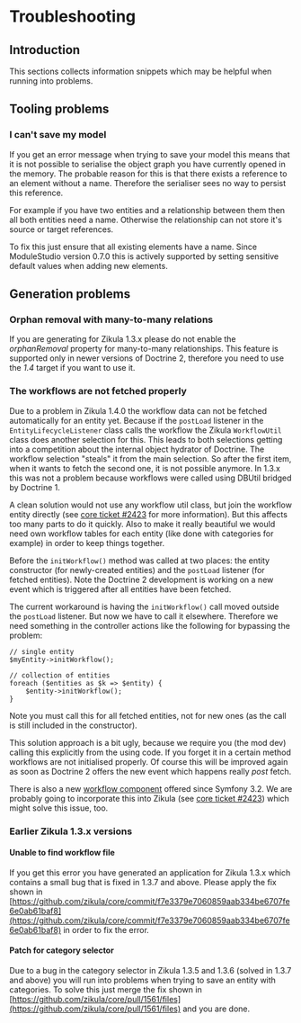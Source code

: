 # Troubleshooting

## Introduction

This sections collects information snippets which may be helpful when running into problems.

## Tooling problems

### I can't save my model

If you get an error message when trying to save your model this means that it is not possible to serialise the object graph you have currently opened in the memory. The probable reason for this is that there exists a reference to an element without a name. Therefore the serialiser sees no way to persist this reference.

For example if you have two entities and a relationship between them then all both entities need a name. Otherwise the relationship can not store it's source or target references.

To fix this just ensure that all existing elements have a name. Since ModuleStudio version 0.7.0 this is actively supported by setting sensitive default values when adding new elements.

## Generation problems

### Orphan removal with many-to-many relations

If you are generating for Zikula 1.3.x please do not enable the *orphanRemoval* property for many-to-many relationships. This feature is supported only in newer versions of Doctrine 2, therefore you need to use the *1.4* target if you want to use it.

### The workflows are not fetched properly

Due to a problem in Zikula 1.4.0 the workflow data can not be fetched automatically for an entity yet. Because if the `postLoad` listener in the `EntityLifecycleListener` class calls the workflow the Zikula `WorkflowUtil` class does another selection for this. This leads to both selections getting into a competition about the internal object hydrator of Doctrine. The workflow selection "steals" it from the main selection. So after the first item, when it wants to fetch the second one, it is not possible anymore. In 1.3.x this was not a problem because workflows were called using DBUtil bridged by Doctrine 1.

A clean solution would not use any workflow util class, but join the workflow entity directly (see [core ticket #2423](https://github.com/zikula/core/issues/2423) for more information). But this affects too many parts to do it quickly. Also to make it really beautiful we would need own workflow tables for each entity (like done with categories for example) in order to keep things together.

Before the `initWorkflow()` method was called at two places: the entity constructor (for newly-created entities) and the `postLoad` listener (for fetched entities). Note the Doctrine 2 development is working on a new event which is triggered after all entities have been fetched.

The current workaround is having the `initWorkflow()` call moved outside the `postLoad` listener. But now we have to call it elsewhere. Therefore we need something in the controller actions like the following for bypassing the problem:

    // single entity
    $myEntity->initWorkflow();

    // collection of entities
    foreach ($entities as $k => $entity) {
        $entity->initWorkflow();
    }

Note you must call this for all fetched entities, not for new ones (as the call is still included in the constructor).

This solution approach is a bit ugly, because we require you (the mod dev) calling this explicitly from the using code. If you forget it in a certain method workflows are not initialised properly. Of course this will be improved again as soon as Doctrine 2 offers the new event which happens really *post* fetch.

There is also a new [workflow component](http://symfony.com/blog/new-in-symfony-3-2-workflow-component) offered since Symfony 3.2. We are probably going to incorporate this into Zikula (see [core ticket #2423](https://github.com/zikula/core/issues/2423)) which might solve this issue, too.

### Earlier Zikula 1.3.x versions

#### Unable to find workflow file

If you get this error you have generated an application for Zikula 1.3.x which contains a small bug that is fixed in 1.3.7 and above.
Please apply the fix shown in [https://github.com/zikula/core/commit/f7e3379e7060859aab334be6707fe6e0ab61baf8](https://github.com/zikula/core/commit/f7e3379e7060859aab334be6707fe6e0ab61baf8) in order to fix the error.

#### Patch for category selector

Due to a bug in the category selector in Zikula 1.3.5 and 1.3.6 (solved in 1.3.7 and above) you will run into problems when trying to save an entity with categories. To solve this just merge the fix shown in [https://github.com/zikula/core/pull/1561/files](https://github.com/zikula/core/pull/1561/files) and you are done.
